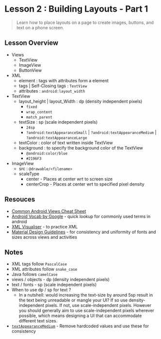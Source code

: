 # Lesson 2 : Building Layouts - Part 1

> Learn how to place layouts on a page to create images, buttons, and text on a phone screen.

## Lesson Overview

- Views
	+ TextView
	+ ImageView
	+ ButtonView
- XML
	+ element : tags with attributes form a element
	+ tags | Self-Closing tags : `TextView`
	+ attributes : `android:layout_width`
- TextView
	+ layout_height | layout_Width : dp (density independent pixels)
		* `fixed`
		* `wrap_content`
		* `match_parent`
	+ textSize : sp (scale independent pixels)
		* `24sp`
		* `?android:textAppearanceSmall` | `?android:textAppearanceMedium` | `?android:textAppearanceLarge` 
	+ textColor : color of text written inside TextView
	+ background : to specify the background color of the TextView
		* `@android:color/blue`
		* `#2196F3`
- ImageView
	+ src : `@drawable/<filename>`
	+ scaleType 
		* center - Places at center wrt to screen size
		* centerCrop - Places at center wrt to specified pixel density

## Resouces

- [Common Android Views Cheat Sheet](./CommonAndroidViewsCheatSheet.pdf)
- [Android Vocab by Google](https://developers.google.com/android/for-all/vocab-words) - quick lookup for commonly used terms in android
- [XML Visualiser](http://labs.udacity.com/android-visualizer/#/android/linear-layout-weight) - to practice XML 
- [Material Design Guidelines](https://material.io/guidelines/#) - for consistency and uniformity of fonts and sizes across views and activities


## Notes

- XML tags follow `PascalCase`
- XML attributes follow `snake_case`
- Java follows `camelCase`
- views / objects - dp (density independent pixels) 
- text / fonts - sp (scale independent pixels)
- When to use dp / sp for text ?
	+ In a nutshell: would increasing the text-size by around 5sp result in the text being unreadable or mangle your UI? If so use density-independent pixels. If not, use scale-independent pixels. However you should generally aim to use scale-independent pixels wherever possible, which means designing a UI that can accommodate different text sizes.
- [`textAppearanceMedium`](https://plus.google.com/+AndroidDevelopers/posts/gQuBtnuk6iG) - Remove hardcoded values and use these for consistency




